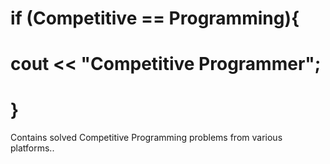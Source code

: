 # if (Competitive == Programming){
#     cout << "Competitive Programmer";
# }
Contains solved Competitive Programming problems from various platforms..
